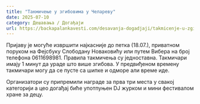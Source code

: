 ```yaml
---
title: "Такмичење у згибовима у Челареву"
date: 2025-07-10
category: Дешавања / Догађаји
url: https://backapalankavesti.com/desavanja-dogadjaji/takmicenje-u-zgibovima-u-celarevu/
---
```


Пријаву је могуће извршити најкасније до петка (18.07.), приватном поруком на Фејсбуку Слободану Новаковићу или путем Вибера на број телефона 0611698981. Правила такмичења су једноставна. Такмичари имају 1 минут да ураде што више згибова. У предвиђеном времену такмичари могу да се пусте са шипке и одморе али време иде.

Организатори су припремили награде за прва три места у свакој категорији а цео догађај биће употпуњен DJ журком и мини фестивалом хране за децу.
